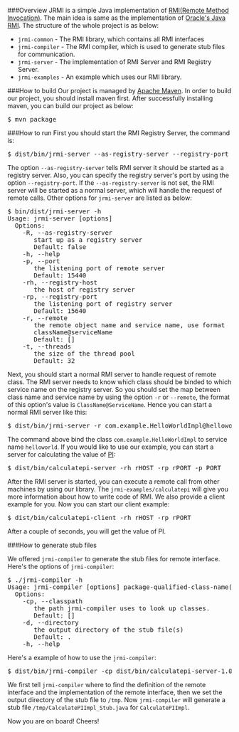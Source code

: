 ###Overview
JRMI is a simple Java implementation of [RMI(Remote Method Invocation)](http://en.wikipedia.org/wiki/RMI). The main idea is same as the implementation of [Oracle's Java RMI](http://www.oracle.com/technetwork/java/javase/tech/index-jsp-136424.html). The structure of the whole project is as below:

* `jrmi-common` - The RMI library, which contains all RMI interfaces
* `jrmi-compiler` - The RMI compiler, which is used to generate stub files for communication.
* `jrmi-server` - The implementation of RMI Server and RMI Registry Server.
* `jrmi-examples` - An example which uses our RMI library.

###How to build
Our project is managed by [Apache Maven](http://maven.apache.org/). In order to build our project, you should install maven first. After successfully installing maven, you can build our project as below:

<pre>
$ mvn package
</pre>

###How to run
First you should start the RMI Registry Server, the command is:

<pre>
$ dist/bin/jrmi-server --as-registry-server --registry-port rPORT
</pre>

The option `--as-registry-server` tells RMI server it should be started as a registry server. Also, you can specify the registry server's port by using the option `--registry-port`. If the `--as-registry-server` is not set, the RMI server will be started as a normal server, which will handle the request of remote calls. Other options for `jrmi-server` are listed as below:

<pre>
$ bin/dist/jrmi-server -h
Usage: jrmi-server [options]
  Options:
    -R, --as-registry-server
       start up as a registry server
       Default: false
    -h, --help
    -p, --port
       the listening port of remote server
       Default: 15440
    -rh, --registry-host
       the host of registry server
    -rp, --registry-port
       the listening port of registry server
       Default: 15640
    -r, --remote
       the remote object name and service name, use format 
       className@serviceName
       Default: []
    -t, --threads
       the size of the thread pool
       Default: 32
</pre>

Next, you should start a normal RMI server to handle request of remote class. The RMI server needs to know which class should be binded to which service name on the registry server. So you should set the map between class name and service name by using the option `-r` or `--remote`, the format of this option's value is `ClassName@ServiceName`. Hence you can start a normal RMI server like this:

<pre>
$ dist/bin/jrmi-server -r com.example.HelloWorldImpl@helloworld
</pre>

The command above bind the class `com.example.HelloWorldImpl` to service name `helloworld`. If you would like to use our example, you can start a server for calculating the value of [PI](http://en.wikipedia.org/wiki/Pi):

<pre>
$ dist/bin/calculatepi-server -rh rHOST -rp rPORT -p PORT
</pre>

After the RMI server is started, you can execute a remote call from other machines by using our library. The `jrmi-examples/calculatepi` will give you more information about how to write code of RMI. We also provide a client example for you. Now you can start our client example:

<pre>
$ dist/bin/calculatepi-client -rh rHOST -rp rPORT
</pre>

After a couple of seconds, you will get the value of PI.

###How to generate stub files

We offered `jrmi-compiler` to generate the stub files for remote interface. Here's the options of `jrmi-compiler`:

<pre>
$ ./jrmi-compiler -h
Usage: jrmi-compiler [options] package-qualified-class-name(s)
  Options:
    -cp, --classpath
       the path jrmi-compiler uses to look up classes.
       Default: []
    -d, --directory
       the output directory of the stub file(s)
       Default: .
    -h, --help
</pre>

Here's a example of how to use the `jrmi-compiler`:

<pre>
$ dist/bin/jrmi-compiler -cp dist/bin/calculatepi-server-1.0.jar -cp dist/bin/calculatepi-common-1.0.jar -d /tmp CalculatePIImpl
</pre>

We first tell `jrmi-compiler` where to find the definition of the remote interface and the implementation of the remote interface, then we set the output directory of the stub file to `/tmp`. Now `jrmi-compiler` will generate a stub file `/tmp/CalculatePIImpl_Stub.java` for `CalculatePIImpl`.

Now you are on board! Cheers!




